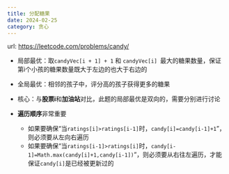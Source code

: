 ```yaml
---
title: 分配糖果
date: 2024-02-25
category: 贪心
---
```


url: https://leetcode.com/problems/candy/



- 局部最优：取`candyVec[i + 1] + 1` 和 `candyVec[i] `最大的糖果数量，保证第i个小孩的糖果数量既大于左边的也大于右边的

- 全局最优：相邻的孩子中，评分高的孩子获得更多的糖果

- 核心：与**股票i**和**加油站**对比，此题的局部最优是双向的，需要分别进行讨论
- **遍历顺序**非常重要
  - 如果要确保“当`ratings[i]>ratings[i-1]`时，`candy[i]=candy[i-1]+1`”，则必须要从左向右遍历
  - 如果要确保“当`ratings[i-1]>ratings[i]`时，`candy[i-1]=Math.max(candy[i]+1,candy[i-1])`”，则必须要从右往左遍历，才能保证`candy[i]`是已经被更新过的

